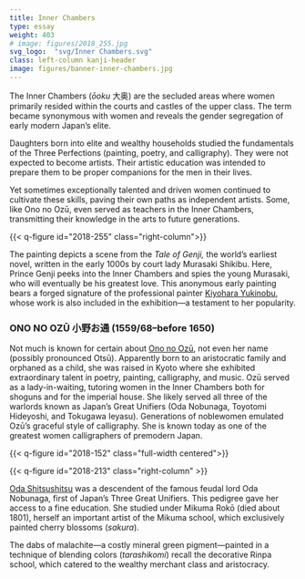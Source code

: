 ```yaml
---
title: Inner Chambers
type: essay
weight: 403
# image: figures/2018_255.jpg
svg_logo:  "svg/Inner Chambers.svg"
class: left-column kanji-header
image: figures/banner-inner-chambers.jpg
---
```


The Inner Chambers (*ōoku* <span lang="ja">大奥</span>) are the secluded areas where women primarily resided within the courts and castles of the upper class. The term became synonymous with women and reveals the gender segregation of early modern Japan’s elite.

Daughters born into elite and wealthy households studied the fundamentals of the Three Perfections (painting, poetry, and calligraphy). They were not expected to become artists. Their artistic education was intended to prepare them to be proper companions for the men in their lives.

Yet sometimes exceptionally talented and driven women continued to cultivate these skills, paving their own paths as independent artists. Some, like Ono no Ozū, even served as teachers in the Inner Chambers, transmitting their knowledge in the arts to future generations.

{{< q-figure id="2018-255" class="right-column">}}

The painting depicts a scene from the *Tale of Genji,* the world’s earliest novel, written in the early 1000s by court lady Murasaki Shikibu. Here, Prince Genji peeks into the Inner Chambers and spies the young Murasaki, who will eventually be his greatest love. This anonymous early painting bears a forged signature of the professional painter [Kiyohara Yukinobu](/artists/#Kiyohara-Yukinobu-清原雪信/), whose work is also included in the exhibition—a testament to her popularity.

### ONO NO OZŪ <span lang="ja">小野お通</span> (1559/68–before 1650)

Not much is known for certain about [Ono no Ozū](/artists/#Ono-no-Ozū-(or-Ono-no-Otsū)-小野お通/), not even her name (possibly pronounced Otsū). Apparently born to an aristocratic family and orphaned as a child, she was raised in Kyoto where she exhibited extraordinary talent in poetry, painting, calligraphy, and music. Ozū served as a lady-in-waiting, tutoring women in the Inner Chambers both for shoguns and for the imperial house. She likely served all three of the warlords known as Japan’s Great Unifiers (Oda Nobunaga, Toyotomi Hideyoshi, and Tokugawa Ieyasu). Generations of noblewomen emulated Ozū’s graceful style of calligraphy. She is known today as one of the greatest women calligraphers of premodern Japan.

{{< q-figure id="2018-152" class="full-width centered">}}

{{< q-figure id="2018-213" class="right-column" >}}

[Oda Shitsushitsu](/artists/#Oda-Shitsushitsu-織田瑟瑟/) was a descendent of the famous feudal lord Oda Nobunaga, first of Japan’s Three Great Unifiers. This pedigree gave her access to a fine education. She studied under Mikuma Rokō (died about 1801), herself an important artist of the Mikuma school, which exclusively painted cherry blossoms (*sakura*).

The dabs of malachite—a costly mineral green pigment—painted in a technique of blending colors (*tarashikomi*) recall the decorative Rinpa school, which catered to the wealthy merchant class and aristocracy.
